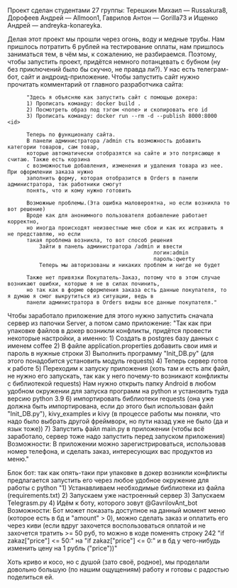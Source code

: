 Проект сделан студентами 27 группы: Терешкин Михаил — Russakura8, Дорофеев Андрей — Allmoon1, Гаврилов Антон — Gorilla73 и Ищенко Андрей — andreyka-konareyka.

Делая этот проект мы прошли через огонь, воду и медные трубы. Нам пришлось потратить 6 рублей на тестирование оплаты, нам пришлось заниматься тем, в чём мы, к сожалению, не разбираемся.
Поэтому, чтобы запустить проект, придётся немного потанцевать с бубном (ну без приключений было бы скучно, не правда ли?). 
У нас есть телеграм-бот, сайт и андроид-приложение.
Чтобы запустить сайт нужно прочитать комментарий от главного разработчика сайта:

          "Здесь я объясняю как запустить сайт с помощью докера:
          1) Прописать команду: docker build .
          2) Посмотреть образ под тэгом <none> и скопировать его id
          3) Прописать команду: docker run --rm -d --publish 8000:8000 <id>

          Теперь по функционалу сайта.
          В панели администратора /admin сть возможность добавить категории товаров, сам товар,
          которые автоматически отобразятся на сайте и это потрясающе я считаю. Также есть корзина
          с возможностью добавления, изменения и удаления товара из нее. При оформлении заказа нужно
          заполнить форму, которая отобразится в Orders в панели администратора, так работники смогут
          понять, что и кому нужно готовить

          Возможные проблемы.(Эта ошибка маловероятна, но если возникла то вот решение)
          Вроде как для анонимного пользователя добавление работает корректно,
          но иногда происходят неизвестные мне сбои и как их исправить я не представляю, но если
          такая проблема возникла, то вот способ решения
              Зайти в панель администратора /admin и ввести
                                                  логин:admin
                                                  пароль:qwerty
              Теперь мы авторизованы и никаких проблем и нигде не будет

          Также нет привязки Покупатель-Заказ, потому что в этом случае возникают ошибки, которые я не в силах починить,
          но так как в форме оформления заказа есть данные покупателя, то я думаю я смог выкрутиться из ситуации, ведь в
          панели администратора в Orders видны все данные покупателя."

Чтобы заработало приложение для этого нужно запустить сначала сервер из папочки Server, а потом само приложение:
          "Так как при упаковке файлов в докер возникли конфликты, придётся провести некоторые настройки, а именно:
          1) Создать в postgres базу данных с именем coffee
          2) В файле application.properties добавить свои имя и пароль в нужные строки
          3) Выполнить программу "Init_DB.py" (для этого понадобится установить модуль requests)
          4) Теперь сервер готов к работе
          5) Переходим к запуску приложения (хоть там и есть апк файл, не нужно его запускать, так как у него почему-то возникают конфликты с библиотекой requests)
             Нам нужно открыть папку Android в любом удобном окружении для запуска программ на python и установить туда версию python 3.9
          6) импортировать библиотеки requests (она уже должна быть импортирована, если до этого был использован файл "Init_DB.py"), kivy_examples и kivy (в процессе работы 
             мы поняли, что надо было выбрать другой фреймворк, но пути назад уже не было (да и язык тоже))
          7) Запустить файл main.py в приложении (чтобы всё заработало, сервер тоже надо запустить перед запуском приложения)
    Возможности:
          В приложении можно зарегистрироваться, использовав номер телефона, и сделать заказ, интересующих вас продуктов из меню."

Блок бот: так как опять-таки при упаковке в докер возникли конфликты предлагается запустить его через любое удобное окружение для работы с python
          "1) Устанавливаем необходимые библиотеки из файла (requirements.txt) 
          2) Запускаем уже настроенный сервер
          3) Запускаем Telegrasm.py
          4) Идём к боту, которого зовут @GavrilovAnt_bot
    Возможности:
          Бот может показать доступное на данный момент меню (которое есть в бд и "amount" > 0), можно сделать заказ и оплатить его через киви (если вдруг захочется воспользоваться оплатой
          и не захочется тратить >= 50 руб, то можно в коде поменять строку 242 "if zakaz["price"] <= 50:" на "if zakaz["price"] <= 0:" и в бд у чего-нибудь изменить цену на 
          1 рубль ("price"))"

Хоть криво и косо, но с душой (зато своё, родное), мы проделали довольно большую (по нашим ощущениям) работу и готовы с радостью поделиться ей.           
             
